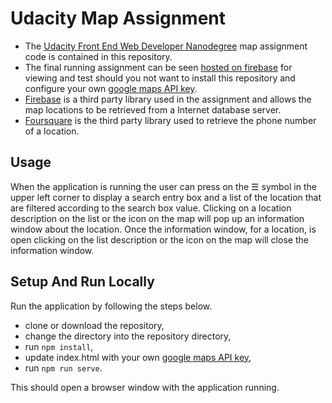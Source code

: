 # Udacity Map Assignment

  - The
    [Udacity Front End Web Developer Nanodegree](https://www.udacity.com/course/front-end-web-developer-nanodegree--nd001)
    map assignment code is contained in this repository.
  - The final running assignment can be seen
    [hosted on firebase](https://maps-a59ca.firebaseapp.com/)
    for viewing and test should you not want to install this repository and
    configure your own
    [google maps API key](https://developers.google.com/maps/documentation/javascript/get-api-key).
  - [Firebase](https://firebase.google.com/)
    is a third party library used in the assignment and allows the map locations
    to be retrieved from a Internet database server.
  - [Foursquare](https://foursquare.com/)
    is the third party library used to retrieve the phone number of a location.

## Usage

When the application is running the user can press on the &#9776; symbol
in the upper left corner to display a search entry box and a list of the
location that are filtered according to the search box value.
Clicking on a location description on the list or the icon on the map will
pop up an information window about the location.
Once the information window, for a location, is open clicking on the list
description or the icon on the map will close the information window.

## Setup And Run Locally

Run the application by following the steps below.

  - clone or download the repository,
  - change the directory into the repository directory,
  - run `npm install`,
  - update index.html with your own
    [google maps API key](https://developers.google.com/maps/documentation/javascript/get-api-key),
  - run `npm run serve`.

This should open a browser window with the application running.
